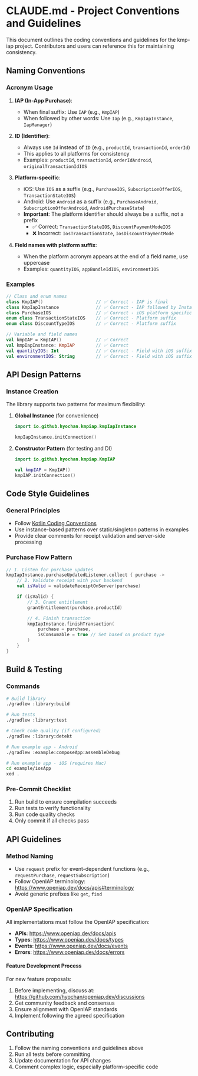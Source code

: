 # CLAUDE.md - Project Conventions and Guidelines

This document outlines the coding conventions and guidelines for the kmp-iap project. Contributors and users can reference this for maintaining consistency.

## Naming Conventions

### Acronym Usage

1. **IAP (In-App Purchase)**:

   - When final suffix: Use `IAP` (e.g., `KmpIAP`)
   - When followed by other words: Use `Iap` (e.g., `KmpIapInstance`, `IapManager`)

2. **ID (Identifier)**:

   - Always use `Id` instead of `ID` (e.g., `productId`, `transactionId`, `orderId`)
   - This applies to all platforms for consistency
   - Examples: `productId`, `transactionId`, `orderIdAndroid`, `originalTransactionIdIOS`

3. **Platform-specific**:

   - iOS: Use `IOS` as a suffix (e.g., `PurchaseIOS`, `SubscriptionOfferIOS`, `TransactionStateIOS`)
   - Android: Use `Android` as a suffix (e.g., `PurchaseAndroid`, `SubscriptionOfferAndroid`, `AndroidPurchaseState`)
   - **Important**: The platform identifier should always be a suffix, not a prefix
     - ✅ Correct: `TransactionStateIOS`, `DiscountPaymentModeIOS`
     - ❌ Incorrect: `IosTransactionState`, `IosDiscountPaymentMode`
4. **Field names with platform suffix**:
   - When the platform acronym appears at the end of a field name, use uppercase
   - Examples: `quantityIOS`, `appBundleIdIOS`, `environmentIOS`

### Examples

```kotlin
// Class and enum names
class KmpIAP()                    // ✅ Correct - IAP is final
class KmpIapInstance              // ✅ Correct - IAP followed by Instance
class PurchaseIOS                 // ✅ Correct - iOS platform specific
enum class TransactionStateIOS    // ✅ Correct - Platform suffix
enum class DiscountTypeIOS        // ✅ Correct - Platform suffix

// Variable and field names
val kmpIAP = KmpIAP()             // ✅ Correct
val kmpIapInstance: KmpIAP        // ✅ Correct
val quantityIOS: Int              // ✅ Correct - Field with iOS suffix
val environmentIOS: String        // ✅ Correct - Field with iOS suffix
```

## API Design Patterns

### Instance Creation

The library supports two patterns for maximum flexibility:

1. **Global Instance** (for convenience)

   ```kotlin
   import io.github.hyochan.kmpiap.kmpIapInstance

   kmpIapInstance.initConnection()
   ```

2. **Constructor Pattern** (for testing and DI)

   ```kotlin
   import io.github.hyochan.kmpiap.KmpIAP

   val kmpIAP = KmpIAP()
   kmpIAP.initConnection()
   ```

## Code Style Guidelines

### General Principles

- Follow [Kotlin Coding Conventions](https://kotlinlang.org/docs/coding-conventions.html)
- Use instance-based patterns over static/singleton patterns in examples
- Provide clear comments for receipt validation and server-side processing

### Purchase Flow Pattern

```kotlin
// 1. Listen for purchase updates
kmpIapInstance.purchaseUpdatedListener.collect { purchase ->
    // 2. Validate receipt with your backend
    val isValid = validateReceiptOnServer(purchase)

    if (isValid) {
        // 3. Grant entitlement
        grantEntitlement(purchase.productId)

        // 4. Finish transaction
        kmpIapInstance.finishTransaction(
            purchase = purchase,
            isConsumable = true // Set based on product type
        )
    }
}
```

## Build & Testing

### Commands

```bash
# Build library
./gradlew :library:build

# Run tests
./gradlew :library:test

# Check code quality (if configured)
./gradlew :library:detekt

# Run example app - Android
./gradlew :example:composeApp:assembleDebug

# Run example app - iOS (requires Mac)
cd example/iosApp
xed .
```

### Pre-Commit Checklist

1. Run build to ensure compilation succeeds
2. Run tests to verify functionality
3. Run code quality checks
4. Only commit if all checks pass

## API Guidelines

### Method Naming

- Use `request` prefix for event-dependent functions (e.g., `requestPurchase`, `requestSubscription`)
- Follow OpenIAP terminology: <https://www.openiap.dev/docs/apis#terminology>
- Avoid generic prefixes like `get`, `find`

### OpenIAP Specification

All implementations must follow the OpenIAP specification:

- **APIs**: <https://www.openiap.dev/docs/apis>
- **Types**: <https://www.openiap.dev/docs/types>
- **Events**: <https://www.openiap.dev/docs/events>
- **Errors**: <https://www.openiap.dev/docs/errors>

#### Feature Development Process

For new feature proposals:

1. Before implementing, discuss at: <https://github.com/hyochan/openiap.dev/discussions>
2. Get community feedback and consensus
3. Ensure alignment with OpenIAP standards
4. Implement following the agreed specification

## Contributing

1. Follow the naming conventions and guidelines above
2. Run all tests before committing
3. Update documentation for API changes
4. Comment complex logic, especially platform-specific code
